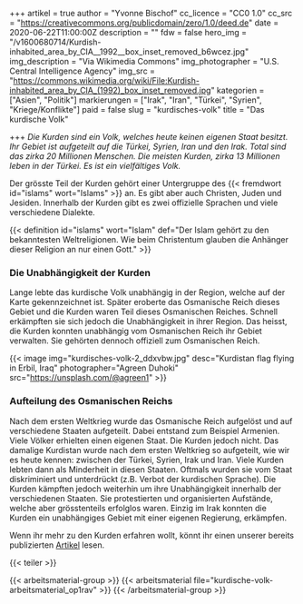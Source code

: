 +++
artikel = true
author = "Yvonne Bischof"
cc_licence = "CC0 1.0"
cc_src = "https://creativecommons.org/publicdomain/zero/1.0/deed.de"
date = 2020-06-22T11:00:00Z
description = ""
fdw = false
hero_img = "/v1600680714/Kurdish-inhabited_area_by_CIA__1992__box_inset_removed_b6wcez.jpg"
img_description = "Via Wikimedia Commons"
img_photographer = "U.S. Central Intelligence Agency"
img_src = "https://commons.wikimedia.org/wiki/File:Kurdish-inhabited_area_by_CIA_(1992)_box_inset_removed.jpg"
kategorien = ["Asien", "Politik"]
markierungen = ["Irak", "Iran", "Türkei", "Syrien", "Kriege/Konflikte"]
paid = false
slug = "kurdisches-volk"
title = "Das kurdische Volk"

+++
_Die Kurden sind ein Volk, welches heute keinen eigenen Staat besitzt. Ihr Gebiet ist aufgeteilt auf die Türkei, Syrien, Iran und den Irak. Total sind das zirka 20 Millionen Menschen. Die meisten Kurden, zirka 13 Millionen leben in der Türkei. Es ist ein vielfältiges Volk._

Der grösste Teil der Kurden gehört einer Untergruppe des {{< fremdwort id="islams" wort="Islams" >}} an. Es gibt aber auch Christen, Juden und Jesiden. Innerhalb der Kurden gibt es zwei offizielle Sprachen und viele verschiedene Dialekte.

{{< definition id="islams" wort="Islam" def="Der Islam gehört zu den bekanntesten Weltreligionen. Wie beim Christentum glauben die Anhänger dieser Religion an nur einen Gott." >}}

### Die Unabhängigkeit der Kurden

Lange lebte das kurdische Volk unabhängig in der Region, welche auf der Karte gekennzeichnet ist. Später eroberte das Osmanische Reich dieses Gebiet und die Kurden waren Teil dieses Osmanischen Reiches. Schnell erkämpften sie sich jedoch die Unabhängigkeit in ihrer Region. Das heisst, die Kurden konnten unabhängig vom Osmanischen Reich ihr Gebiet verwalten. Sie gehörten dennoch offiziell zum Osmanischen Reich.

{{< image img="kurdisches-volk-2_ddxvbw.jpg" desc="Kurdistan flag flying in Erbil, Iraq" photographer="Agreen Duhoki" src="https://unsplash.com/@agreen1" >}}

### Aufteilung des Osmanischen Reichs

Nach dem ersten Weltkrieg wurde das Osmanische Reich aufgelöst und auf verschiedene Staaten aufgeteilt. Dabei entstand zum Beispiel Armenien. Viele Völker erhielten einen eigenen Staat. Die Kurden jedoch nicht. Das damalige Kurdistan wurde nach dem ersten Weltkrieg so aufgeteilt, wie wir es heute kennen: zwischen der Türkei, Syrien, Irak und Iran. Viele Kurden lebten dann als Minderheit in diesen Staaten. Oftmals wurden sie vom Staat diskriminiert und unterdrückt (z.B. Verbot der kurdischen Sprache). Die Kurden kämpften jedoch weiterhin um ihre Unabhängigkeit innerhalb der verschiedenen Staaten. Sie protestierten und organisierten Aufstände, welche aber grösstenteils erfolglos waren. Einzig im Irak konnten die Kurden ein unabhängiges Gebiet mit einer eigenen Regierung, erkämpfen.

Wenn ihr mehr zu den Kurden erfahren wollt, könnt ihr einen unserer bereits publizierten [Artikel](https://www.chinderzytig.ch/kurden-in-syrien) lesen.

{{< teiler >}}

{{< arbeitsmaterial-group >}}
{{< arbeitsmaterial file="kurdische-volk-arbeitsmaterial_op1rav" >}}
{{< /arbeitsmaterial-group >}}
